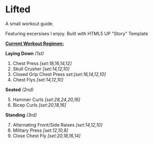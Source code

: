 # Lifted

A small workout guide.

Featuring excersises I enjoy. Built with HTML5 UP "Story" Template

<ins>**Current Workout Regimen:**</ins>

**Laying Down** _(1st)_

1. Chest Press _[set:18,16,14,12]_
2. Skull Crusher _[set:14,12,10]_
3. Closed Grip Chest Press _set:[set:16,14,12,10]_
4. Chest Flys _[set:14,12,10]_

**Seated** _(2nd)_

5. Hammer Curls _[set:28,24,20,16]_
6. Bicep Curls _[set:20,18,16]_

**Standing** _(3rd)_

7. Alternating Front/Side Raises _[set:14,12,10]_
8. Military Press _[set:12,10,8]_
9. Close Chest Fly _[set:20,18,16,14]_
